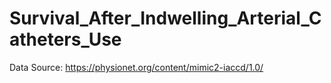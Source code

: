 # Survival_After_Indwelling_Arterial_Catheters_Use

Data Source: https://physionet.org/content/mimic2-iaccd/1.0/

